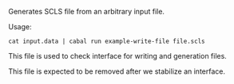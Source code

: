 Generates SCLS file from an arbitrary input file.

Usage:

```
cat input.data | cabal run example-write-file file.scls
```

This file is used to check interface for writing and generation
files.

This file is expected to be removed after we stabilize an interface.